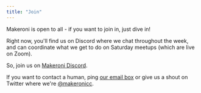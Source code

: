 ```yaml
---
title: "Join"
---
```


Makeroni is open to all - if you want to join in, just dive in!

Right now, you'll find us on Discord where we chat throughout the week, and can coordinate what we get to do on Saturday meetups (which are live on Zoom).

So, join us on [Makeroni Discord](https://discord.gg/HYYXHSu).

If you want to contact a human, ping [our email box](mailto:makeronicc@gmail.com) or give us a shout on Twitter where we're [@makeronicc](https://twitter.com/makeronicc).
